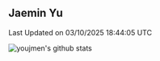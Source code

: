 ## Jaemin Yu

<!--START_SECTION:waka-->

 Last Updated on 03/10/2025 18:44:05 UTC
<!--END_SECTION:waka-->

![youjmen's github stats](https://github-readme-stats.vercel.app/api?username=youjmen&show_icons=true)

